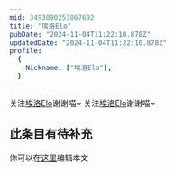 ```yaml
---
mid: 3493090253867602
title: "埃洛Elo"
pubDate: "2024-11-04T11:22:10.878Z"
updatedDate: "2024-11-04T11:22:10.878Z"
profile:
  {
    Nickname: ["埃洛Elo"],
  }
---
```


关注[埃洛Elo](https://space.bilibili.com/3493090253867602)谢谢喵~ 关注[埃洛Elo](https://space.bilibili.com/3493090253867602)谢谢喵~

## 此条目有待补充
你可以在[这里](https://github.com/Yuhanawa/VTuber.ICU-Content/edit/master/v/埃洛Elo/index.md)编辑本文
